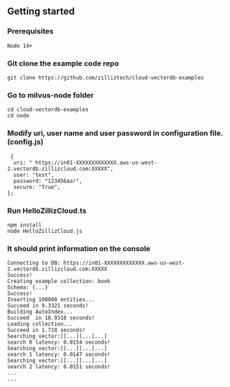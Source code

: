 ## Getting started

### Prerequisites

    Node 14+

### Git clone the example code repo

    git clone https://github.com/zilliztech/cloud-vectordb-examples

### Go to milvus-node folder

    cd cloud-vectordb-examples
    cd node

### Modify uri, user name and user password in configuration file.(config.js)

```
 {
  uri: " https://in01-XXXXXXXXXXXXX.aws-us-west-2.vectordb.zillizcloud.com:XXXXX",
  user: "test",
  password: "123456aa!",
  secure: "True",
};
```

### Run HelloZillizCloud.ts

```
npm install
node HelloZillizCloud.js
```

### It should print information on the console

    Connecting to DB: https://in01-XXXXXXXXXXXXX.aws-us-west-2.vectordb.zillizcloud.com:XXXXX
    Success!
    Creating example collection: book
    Schema: {...}
    Success!
    Inserting 100000 entities...
    Succeed in 9.3321 seconds!
    Building AutoIndex...
    Succeed  in 18.9318 seconds!
    Loading collection...
    Succeed in 1.718 seconds!
    Searching vector:[[...][...]...]
    search 0 latency: 0.0154 seconds!
    Searching vector:[[...][...]...]
    search 1 latency: 0.0147 seconds!
    Searching vector:[[...][...]...]
    search 2 latency: 0.0151 seconds!
    ...
    ...
